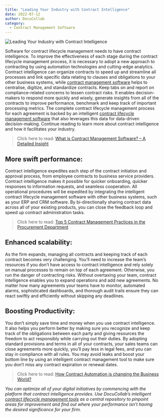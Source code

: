 ```yaml
---
title: "Leading Your Industry with Contract Intelligence"
date: 2022-07-12
author: DocuCollab
category:
  - Contract Management Software
---
```


![Leading Your Industry with Contract Intelligence](/img/blog/leading-your-industry-with-contract-intelligence-850x429.jpg)

Software for contract lifecycle management needs to have contract intelligence. To improve the effectiveness of each stage during the contract lifecycle management process, it is necessary to adopt a new approach to contracting by using automation technologies and cutting-edge analytics. Contract intelligence can organize contracts to speed up and streamline all processes and link specific data relating to clauses and obligations to your other business systems, while [contract management software](https://docucollab.com/contract-management-software/) helps to centralise, digitize, and standardize contracts. Keep tabs on and report on compliance-related concerns to lessen contract risks. It enables decision-makers to respond more quickly and wisely, generate insights from all of the contracts to improve performance, benchmark and keep track of important processing metrics. The complete contract lifecycle management process for each agreement is backed by an intelligent [contract lifecycle management software](https://docucollab.com/contract-management-software/) that also leverages this data for data-driven decision-making. Continue reading to learn more about contract intelligence and how it facilitates your industry.

> Click here to read: [What is Contract Management Software? – A Detailed Insight](https://docucollab.com/what-is-contract-management-software/)

## More swift performance:

Contract intelligence expedites each step of the contract initiation and approval process, from employee contracts to business service providers. Contract intelligence makes it possible for quicker onboarding, quicker responses to information requests, and seamless cooperation. All operational procedures will be expedited by integrating the intelligent contract lifecycle management software with other business systems, such as your ERP and CRM software. By bi-directionally sharing contract data across all of your existing products, you can close the feedback loop and speed up contract administration tasks.

> Click here to read: [Top 5 Contract Management Practices in the Procurement Department](https://docucollab.com/contract-management-practices-in-the-procurement-department/)

## Enhanced scalability:

As the firm expands, managing all contracts and keeping track of each contract becomes very challenging. You’ll need to increase the team’s resources if you don’t have access to contract intelligence and rely solely on manual processes to remain on top of each agreement. Otherwise, you run the danger of contracting risks. Without overtaxing your team, contract intelligence enables you to expand operations and add new agreements. No matter how many agreements your teams have to monitor, automated alarms, sophisticated dashboards, and thorough audit trails ensure they can react swiftly and efficiently without skipping any deadlines.

## Boosting Productivity:

You don’t simply save time and money when you use contract intelligence. It also helps you perform better by making sure you recognize and keep track of the obligations between each party and giving resources the freedom to act responsibly while carrying out their duties. By adopting standard provisions and terms in all of your contracts, your sales teams can close agreements more quickly, you’ll pay less in legal fees, and you can stay in compliance with all rules. You may avoid leaks and boost your bottom line by using an intelligent contract management tool to make sure you don’t miss any contract expiration or renewal dates.

> Click here to read: [How Contract Automation is changing the Business World?](https://docucollab.com/how-contract-automation-is-changing-the-business-world/)

_You can optimize all of your digital initiatives by commencing with the platform that contract intelligence provides. Use DocuCollab’s intelligent [contract lifecycle management tools](https://docucollab.com/contract-management-software/) as a central repository to pinpoint areas for improvement and find out where your performance isn’t having the desired significance for your firm._
